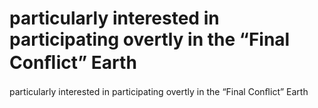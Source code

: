 # particularly interested in participating overtly in the “Final Conﬂict” Earth

particularly interested in participating overtly in the “Final Conﬂict” Earth
